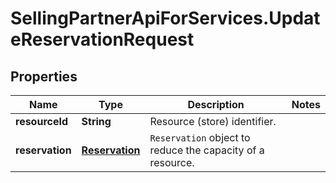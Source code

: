 # SellingPartnerApiForServices.UpdateReservationRequest

## Properties
Name | Type | Description | Notes
------------ | ------------- | ------------- | -------------
**resourceId** | **String** | Resource (store) identifier. | 
**reservation** | [**Reservation**](Reservation.md) | `Reservation` object to reduce the capacity of a resource. | 


